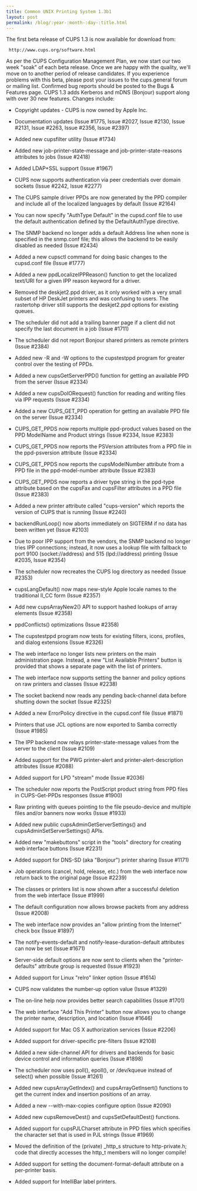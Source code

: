 ```yaml
---
title: Common UNIX Printing System 1.3b1
layout: post
permalink: /blog/:year-:month-:day-:title.html
---
```


The first beta release of CUPS 1.3 is now available for download from:

     http://www.cups.org/software.html

As per the CUPS Configuration Management Plan, we now start our two week "soak" of each beta release. Once we are happy with the quality, we'll move on to another period of release candidates. If you experience problems with this beta, please post your issues to the cups.general forum or mailing list. Confirmed bug reports should be posted to the Bugs &amp; Features page. 
CUPS 1.3 adds Kerberos and mDNS (Bonjour) support along with over 30 new features. Changes include:
- Copyright updates - CUPS is now owned by Apple Inc. 
- Documentation updates (Issue #1775, Issue #2027, Issue #2130, Issue #2131, Issue #2263, Issue #2356, Issue #2397) 
- Added new cupsfilter utility (Issue #1734) 
- Added new job-printer-state-message and job-printer-state-reasons attributes to jobs (Issue #2418) 
- Added LDAP+SSL support (Issue #1967) 
- CUPS now supports authentication via peer credentials over domain sockets (Issue #2242, Issue #2277) 
- The CUPS sample driver PPDs are now generated by the PPD compiler and include all of the localized languages by default (Issue #2164) 
- You can now specify "AuthType Default" in the cupsd.conf file to use the default authentication defined by the DefaultAuthType directive. 
- The SNMP backend no longer adds a default Address line when none is specified in the snmp.conf file; this allows the backend to be easily disabled as needed (Issue #2434) 
- Added a new cupsctl command for doing basic changes to the cupsd.conf file (Issue #1777) 
- Added a new ppdLocalizeIPPReason() function to get the localized text/URI for a given IPP reason keyword for a driver. 
- Removed the deskjet2.ppd driver, as it only worked with a very small subset of HP DeskJet printers and was confusing to users.  The rastertohp driver still supports the deskjet2.ppd options for existing queues. 
- The scheduler did not add a trailing banner page if a client did not specify the last document in a job (Issue #1711) 
- The scheduler did not report Bonjour shared printers as remote printers (Issue #2384) 
- Added new -R and -W options to the cupstestppd program for greater control over the testing of PPDs. 
- Added a new cupsGetServerPPD() function for getting an available PPD from the server (Issue #2334) 
- Added a new cupsDoIORequest() function for reading and writing files via IPP requests (Issue #2334) 
- Added a new CUPS_GET_PPD operation for getting an available PPD file on the server (Issue #2334)  
- CUPS_GET_PPDS now reports multiple ppd-product values based on the PPD ModelName and Product strings (Issue #2334, Issue #2383) 
- CUPS_GET_PPDS now reports the PSVersion attributes from a PPD file in the ppd-psversion attribute (Issue #2334) 
- CUPS_GET_PPDS now reports the cupsModelNumber attribute from a PPD file in the ppd-model-number attribute (Issue #2383) 
- CUPS_GET_PPDS now reports a driver type string in the ppd-type attribute based on the cupsFax and cupsFilter attributes in a PPD file (Issue #2383) 
- Added a new printer attribute called "cups-version" which reports the version of CUPS that is running (Issue #2240) 
- backendRunLoop() now aborts immediately on SIGTERM if no data has been written yet (Issue #2103) 
- Due to poor IPP support from the vendors, the SNMP backend no longer tries IPP connections; instead, it now uses a lookup file with fallback to port 9100 (socket://address) and 515 (lpd://address) printing (Issue #2035, Issue #2354)  
- The scheduler now recreates the CUPS log directory as needed (Issue #2353) 
- cupsLangDefault() now maps new-style Apple locale names to the traditional ll_CC form (Issue #2357) 
- Add new cupsArrayNew2() API to support hashed lookups of array elements (Issue #2358) 
- ppdConflicts() optimizations (Issue #2358) 
- The cupstestppd program now tests for existing filters, icons, profiles, and dialog extensions (Issue #2326) 
- The web interface no longer lists new printers on the main administration page.  Instead, a new "List Available Printers" button is provided that shows a separate page with the list of printers. 
- The web interface now supports setting the banner and policy options on raw printers and classes (Issue #2238) 
- The socket backend now reads any pending back-channel data before shutting down the socket (Issue #2325) 
- Added a new ErrorPolicy directive in the cupsd.conf file (Issue #1871) 
- Printers that use JCL options are now exported to Samba correctly (Issue #1985) 
- The IPP backend now relays printer-state-message values from the server to the client (Issue #2109) 
- Added support for the PWG printer-alert and printer-alert-description attributes (Issue #2088) 
- Added support for LPD "stream" mode (Issue #2036) 
- The scheduler now reports the PostScript product string from PPD files in CUPS-Get-PPDs responses (Issue #1900) 
- Raw printing with queues pointing to the file pseudo-device and multiple files and/or banners now works (Issue #1933) 
- Added new public cupsAdminGetServerSettings() and cupsAdminSetServerSettings() APIs. 
- Added new "makebuttons" script in the "tools" directory for creating web interface buttons (Issue #2231) 
- Added support for DNS-SD (aka "Bonjour") printer sharing (Issue #1171) 
- Job operations (cancel, hold, release, etc.) from the web interface now return back to the original page (Issue #2239) 
- The classes or printers list is now shown after a successful deletion from the web interface (Issue #1999) 
- The default configuration now allows browse packets from any address (Issue #2008) 
- The web interface now provides an "allow printing from the Internet" check box (Issue #1897) 
- The notify-events-default and notify-lease-duration-default attributes can now be set (Issue #1671) 
- Server-side default options are now sent to clients when the "printer-defaults" attribute group is requested (Issue #1923) 
- Added support for Linux "relro" linker option (Issue #1614) 
- CUPS now validates the number-up option value (Issue #1329) 
- The on-line help now provides better search capabilities (Issue #1701) 
- The web interface "Add This Printer" button now allows you to change the printer name, description,  and location (Issue #1646) 
- Added support for Mac OS X authorization services (Issue #2206) 
- Added support for driver-specific pre-filters (Issue #2108) 
- Added a new side-channel API for drivers and backends for basic device control and information queries (Issue #1898) 
- The scheduler now uses poll(), epoll(), or /dev/kqueue instead of select() when possible (Issue #1261) 
- Added new cupsArrayGetIndex() and cupsArrayGetInsert() functions to get the current index and insertion positions of an array. 
- Added a new --with-max-copies configure option (Issue #2090) 
- Added new cupsRemoveDest() and cupsSetDefaultDest() functions. 
- Added support for cupsPJLCharset attribute in PPD files which specifies the character set that is used in PJL strings (Issue #1969) 
- Moved the definition of the (private) _http_s structure to http-private.h; code that directly accesses the http_t members will no longer compile! 
- Added support for setting the document-format-default attribute on a per-printer basis. 
- Added support for IntelliBar label printers.
